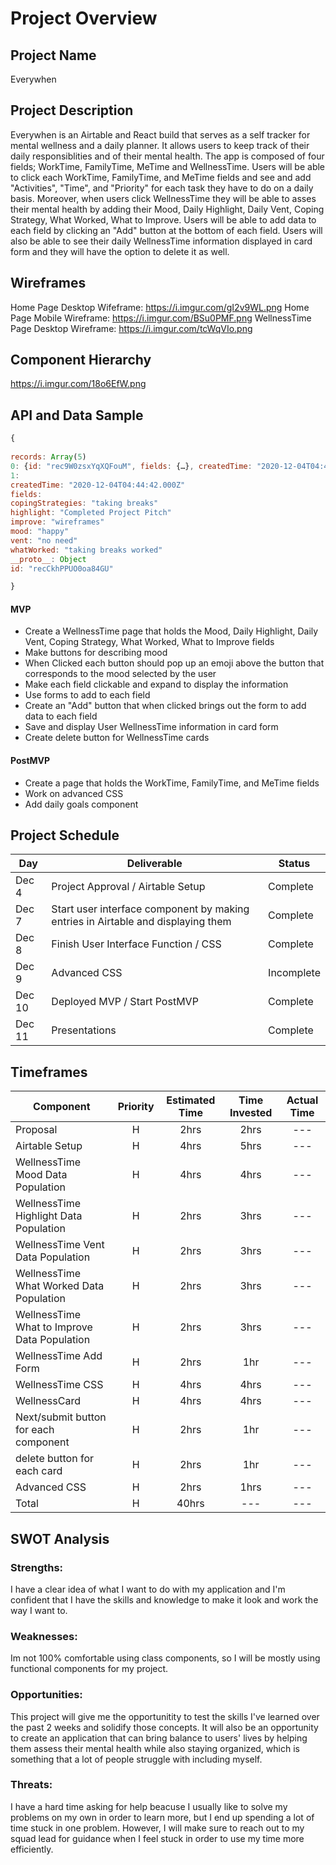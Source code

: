 # Project Overview

## Project Name

Everywhen

## Project Description

Everywhen is an Airtable and React build that serves as a self tracker for mental wellness and a daily planner. It allows users to keep track of their daily responsiblities and of their mental health. The app is composed of four fields; WorkTime, FamilyTime, MeTime and WellnessTime. Users will be able to click each WorkTime, FamilyTime, and MeTime fields and see and add "Activities", "Time", and "Priority" for each task they have to do on a daily basis. Moreover, when users click WellnessTime they will be able to asses their mental health by adding their Mood, Daily Highlight, Daily Vent, Coping Strategy, What Worked, What to Improve. Users will be able to add data to each field by clicking an "Add" button at the bottom of each field. Users will also be able to see their daily WellnessTime information displayed in card form and they will have the option to delete it as well.

## Wireframes

Home Page Desktop Wifeframe: https://i.imgur.com/gI2v9WL.png
Home Page Mobile Wireframe: https://i.imgur.com/BSu0PMF.png
WellnessTime Page Desktop Wireframe: https://i.imgur.com/tcWqVIo.png

## Component Hierarchy

https://i.imgur.com/18o6EfW.png

## API and Data Sample

```js
{
  
records: Array(5)
0: {id: "rec9W0zsxYqXQFouM", fields: {…}, createdTime: "2020-12-04T04:44:42.000Z"}
1:
createdTime: "2020-12-04T04:44:42.000Z"
fields:
copingStrategies: "taking breaks"
highlight: "Completed Project Pitch"
improve: "wireframes"
mood: "happy"
vent: "no need"
whatWorked: "taking breaks worked"
__proto__: Object
id: "recCkhPPUO0oa84GU"

}


```

#### MVP

- Create a WellnessTime page that holds the Mood, Daily Highlight, Daily Vent, Coping Strategy, What Worked, What to Improve fields
- Make buttons for describing mood
- When Clicked each button should pop up an emoji above the button that corresponds to the mood selected by the user
- Make each field clickable and expand to display the information
- Use forms to add to each field
- Create an "Add" button that when clicked brings out the form to add data to each field
- Save and display User WellnessTime information in card form 
- Create delete button for WellnessTime cards

#### PostMVP

- Create a page that holds the WorkTime, FamilyTime, and MeTime fields
- Work on advanced CSS
- Add daily goals component

## Project Schedule

| Day    | Deliverable                                             | Status     |
| ------ | ------------------------------------------------------- | ---------- |
| Dec 4  | Project Approval / Airtable Setup                       |Complete |
| Dec 7  | Start user interface component by making entries in Airtable and displaying them |Complete |
| Dec 8  | Finish User Interface Function / CSS                    | Complete |
| Dec 9  | Advanced CSS                                            | Incomplete |
| Dec 10 | Deployed MVP / Start PostMVP                            | Complete |
| Dec 11 | Presentations                                           | Complete |

## Timeframes

| Component                                    | Priority | Estimated Time | Time Invested | Actual Time |
| -------------------------------------------- | :------: | :------------: | :-----------: | :---------: |
| Proposal                                     |    H     |      2hrs      |      2hrs     |     ---     |
| Airtable Setup                               |    H     |      4hrs      |      5hrs     |     ---     |
| WellnessTime Mood Data Population            |    H     |      4hrs      |      4hrs     |     ---     |
| WellnessTime Highlight Data Population       |    H     |      2hrs      |      3hrs     |     ---     |
| WellnessTime Vent Data Population            |    H     |      2hrs      |      3hrs     |     ---     |
| WellnessTime What Worked Data Population     |    H     |      2hrs      |      3hrs     |     ---     |
| WellnessTime What to Improve Data Population |    H     |      2hrs      |      3hrs     |     ---     |
| WellnessTime Add Form                        |    H     |      2hrs      |      1hr      |     ---     |
| WellnessTime CSS                             |    H     |      4hrs      |      4hrs     |     ---     | 
| WellnessCard                                 |    H     |      4hrs      |      4hrs     |     ---     |
| Next/submit button for each component        |    H     |      2hrs      |      1hr      |     ---     |
| delete button for each card                  |    H     |      2hrs      |      1hr      |     ---     |
| Advanced CSS                                 |    H     |      2hrs      |      1hrs     |     ---     |
| Total                                        |    H     |     40hrs      |      ---      |     ---     |

## SWOT Analysis

### Strengths:

I have a clear idea of what I want to do with my application and I'm confident that I have the skills and knowledge to make it look and work the way I want to.

### Weaknesses:

Im not 100% comfortable using class components, so I will be mostly using functional components for my project.

### Opportunities:

This project will give me the opportunitity to test the skills I've learned over the past 2 weeks and solidify those concepts. It will also be an opportunity to create an application that can bring balance to users' lives by helping them assess their mental health while also staying organized, which is something that a lot of people struggle with including myself.

### Threats:

I have a hard time asking for help beacuse I usually like to solve my problems on my own in order to learn more, but I end up spending a lot of time stuck in one problem. However, I will make sure to reach out to my squad lead for guidance when I feel stuck in order to use my time more efficiently.
